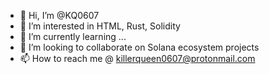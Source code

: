 - 👋 Hi, I’m @KQ0607
- 👀 I’m interested in HTML, Rust, Solidity
- 🌱 I’m currently learning ...
- 💞️ I’m looking to collaborate on Solana ecosystem projects
- 📫 How to reach me @ killerqueen0607@protonmail.com

<!---
KQ0607/KQ0607 is a ✨ special ✨ repository because its `README.md` (this file) appears on your GitHub profile.
You can click the Preview link to take a look at your changes.
--->
